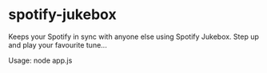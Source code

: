 spotify-jukebox
===============

Keeps your Spotify in sync with anyone else using Spotify Jukebox. Step up and play your favourite tune...

Usage: node app.js
